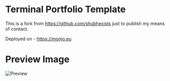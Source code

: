 # Terminal Portfolio Template

This is a fork from https://github.com/shubhexists just to publish my means of contact.

Deployed on - https://monjo.eu

# Preview Image
![Preview](https://github.com/shubhexists/terminal-portfolio/assets/110319892/d56cdf54-6eff-4afb-9225-6c2223341ed5)
